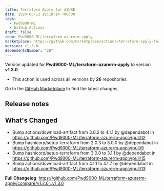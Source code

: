 ```yaml
---
title: Terraform Apply for AZURE
date: 2024-05-13 19:18:14 +00:00
tags:
  - Pwd9000-ML
  - GitHub Actions
draft: false
repo: Pwd9000-ML/terraform-azurerm-apply
marketplace: https://github.com/marketplace/actions/terraform-apply-for-azure
version: v1.3.0
dependentsNumber: "26"
---
```



Version updated for **Pwd9000-ML/terraform-azurerm-apply** to version **v1.3.0**.
- This action is used across all versions by **26** repositories.

Go to the [GitHub Marketplace](https://github.com/marketplace/actions/terraform-apply-for-azure) to find the latest changes.

## Release notes

## What's Changed
* Bump actions/download-artifact from 3.0.2 to 4.1.1 by @dependabot in https://github.com/Pwd9000-ML/terraform-azurerm-apply/pull/12
* Bump hashicorp/setup-terraform from 2.0.3 to 3.0.0 by @dependabot in https://github.com/Pwd9000-ML/terraform-azurerm-apply/pull/9
* Bump hashicorp/setup-terraform from 3.0.0 to 3.1.1 by @dependabot in https://github.com/Pwd9000-ML/terraform-azurerm-apply/pull/15
* Bump actions/download-artifact from 4.1.1 to 4.1.7 by @dependabot in https://github.com/Pwd9000-ML/terraform-azurerm-apply/pull/13


**Full Changelog**: https://github.com/Pwd9000-ML/terraform-azurerm-apply/compare/v1.2.6...v1.3.0
